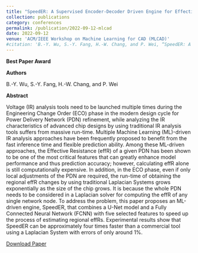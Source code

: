 ```yaml
---
title: "SpeedER: A Supervised Encoder-Decoder Driven Engine for Effective Resistance Estimation of Power Delivery Networks"
collection: publications
category: conferences
permalink: /publication/2022-09-12-mlcad
date: 2022-09-12
venue: 'ACM/IEEE Workshop on Machine Learning for CAD (MLCAD)'
#citation: 'B.-Y. Wu, S.-Y. Fang, H.-W. Chang, and P. Wei, “SpeedER: A Supervised Encoder-Decoder Driven Engine for Effective Resistance Estimation of Power Delivery Networks“, Proc. MLCAD, 2022.'
---
```


**Best Paper Award**

**Authors**

B.-Y. Wu, S.-Y. Fang, H.-W. Chang, and P. Wei

**Abstract**

Voltage (IR) analysis tools need to be launched multiple times during the Engineering Change Order (ECO) phase in the modern design cycle for Power Delivery Network (PDN) refinement, while analyzing the IR characteristics of advanced chip designs by using traditional IR analysis tools suffers from massive run-time. Multiple Machine Learning (ML)-driven IR analysis approaches have been frequently proposed to benefit from the fast inference time and flexible prediction ability. Among these ML-driven approaches, the Effective Resistance (effR) of a given PDN has been shown to be one of the most critical features that can greatly enhance model performance and thus prediction accuracy; however, calculating effR alone is still computationally expensive. In addition, in the ECO phase, even if only local adjustments of the PDN are required, the run-time of obtaining the regional effR changes by using traditional Laplacian Systems grows exponentially as the size of the chip grows. It is because the whole PDN needs to be considered in a Laplacian solver for computing the effR of any single network node. To address the problem, this paper proposes an ML-driven engine, SpeedER, that combines a U-Net model and a Fully Connected Neural Network (FCNN) with five selected features to speed up the process of estimating regional effRs. Experimental results show that SpeedER can be approximately four times faster than a commercial tool using a Laplacian System with errors of only around 1%.

[Download Paper](https://dl.acm.org/doi/10.1145/3551901.3556490)